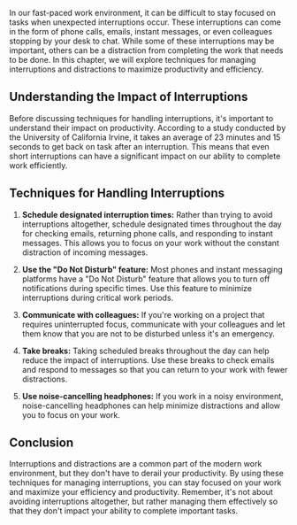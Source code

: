 
In our fast-paced work environment, it can be difficult to stay focused on tasks when unexpected interruptions occur. These interruptions can come in the form of phone calls, emails, instant messages, or even colleagues stopping by your desk to chat. While some of these interruptions may be important, others can be a distraction from completing the work that needs to be done. In this chapter, we will explore techniques for managing interruptions and distractions to maximize productivity and efficiency.

Understanding the Impact of Interruptions
-----------------------------------------

Before discussing techniques for handling interruptions, it's important to understand their impact on productivity. According to a study conducted by the University of California Irvine, it takes an average of 23 minutes and 15 seconds to get back on task after an interruption. This means that even short interruptions can have a significant impact on our ability to complete work efficiently.

Techniques for Handling Interruptions
-------------------------------------

1. **Schedule designated interruption times:** Rather than trying to avoid interruptions altogether, schedule designated times throughout the day for checking emails, returning phone calls, and responding to instant messages. This allows you to focus on your work without the constant distraction of incoming messages.

2. **Use the "Do Not Disturb" feature:** Most phones and instant messaging platforms have a "Do Not Disturb" feature that allows you to turn off notifications during specific times. Use this feature to minimize interruptions during critical work periods.

3. **Communicate with colleagues:** If you're working on a project that requires uninterrupted focus, communicate with your colleagues and let them know that you are not to be disturbed unless it's an emergency.

4. **Take breaks:** Taking scheduled breaks throughout the day can help reduce the impact of interruptions. Use these breaks to check emails and respond to messages so that you can return to your work with fewer distractions.

5. **Use noise-cancelling headphones:** If you work in a noisy environment, noise-cancelling headphones can help minimize distractions and allow you to focus on your work.

Conclusion
----------

Interruptions and distractions are a common part of the modern work environment, but they don't have to derail your productivity. By using these techniques for managing interruptions, you can stay focused on your work and maximize your efficiency and productivity. Remember, it's not about avoiding interruptions altogether, but rather managing them effectively so that they don't impact your ability to complete important tasks.
